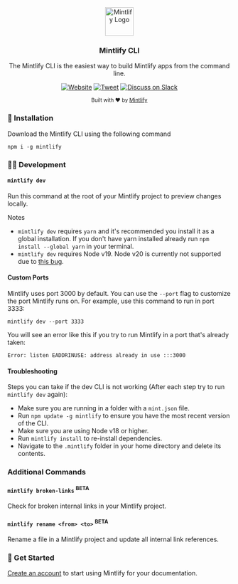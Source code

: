 <div align="center">
  <a href="https://mintlify.com">
    <img
      src="https://res.cloudinary.com/mintlify/image/upload/v1665385627/logo-rounded_zuk7q1.svg"
      alt="Mintlify Logo"
      height="64"
    />
  </a>
  <br />
  <p>
    <h3>
      <b>
        Mintlify CLI
      </b>
    </h3>
  </p>
  <p>
    The Mintlify CLI is the easiest way to build Mintlify apps from the command line.
  </p>
  <p>

[![Website](https://img.shields.io/website?url=https%3A%2F%2Fmintlify.com&logo=mintlify)](https://mintlify.com) [![Tweet](https://img.shields.io/twitter/url?url=https%3A%2F%2Fmintlify.com%2F)](https://twitter.com/intent/tweet?url=&text=Check%20out%20%40mintlify)
[![Discuss on Slack](https://img.shields.io/badge/chat-on%20Slack-blueviolet)](https://mintlify.com/community)

  </p>
  <p>
    <sub>
      Built with ❤︎ by
      <a href="https://mintlify.com">
        Mintlify
      </a>
    </sub>
  </p>
</div>

### 🚀 Installation

Download the Mintlify CLI using the following command

```
npm i -g mintlify
```

### 👩‍💻 Development

#### `mintlify dev`
Run this command at the root of your Mintlify project to preview changes locally.

Notes

- `mintlify dev` requires `yarn` and it's recommended you install it as a global installation. If you don't have yarn installed already run `npm install --global yarn` in your terminal.
- `mintlify dev` requires Node v19. Node v20 is currently not supported due to [this bug](https://github.com/TypeStrong/ts-node/issues/1997).

#### Custom Ports

Mintlify uses port 3000 by default. You can use the `--port` flag to customize the port Mintlify runs on. For example, use this command to run in port 3333:

```
mintlify dev --port 3333
```

You will see an error like this if you try to run Mintlify in a port that's already taken:

```
Error: listen EADDRINUSE: address already in use :::3000
```

#### Troubleshooting

Steps you can take if the dev CLI is not working (After each step try to run `mintlify dev` again):

- Make sure you are running in a folder with a `mint.json` file.
- Run `npm update -g mintlify` to ensure you have the most recent version of the CLI.
- Make sure you are using Node v18 or higher.
- Run `mintlify install` to re-install dependencies.
- Navigate to the `.mintlify` folder in your home directory and delete its contents.

### Additional Commands
#### `mintlify broken-links` <sup>BETA</sup>
Check for broken internal links in your Mintlify project.

#### `mintlify rename <from> <to>` <sup>BETA</sup>
Rename a file in a Mintlify project and update all internal link references.

### 🏃 Get Started

[Create an account](https://mintlify.com/start) to start using Mintlify for your documentation.
